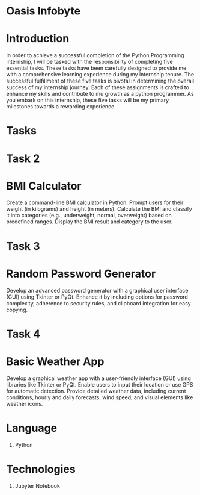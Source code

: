 # Oasis Infobyte
# Introduction

In order to achieve a successful completion of the Python Programming internship, I will be tasked with the responsibility of completing five essential tasks. These tasks have been carefully designed to provide me with a comprehensive learning experience during my internship tenure. The successful fulfillment of these five tasks is pivotal in determining the overall success of my internship journey. Each of these assignments is crafted to enhance my skills and contribute to mu growth as a python programmer. As you embark on this internship, these five tasks will be my primary milestones towards a rewarding experience. <br />

# Tasks
# Task 2
# BMI Calculator
Create a command-line BMI calculator in Python. Prompt users for their weight (in kilograms) and height (in meters). Calculate the BMI and classify it into categories (e.g., underweight, normal, overweight) based on predefined ranges. Display the BMI result and category to the user.  <br />

# Task 3
# Random Password Generator
 Develop an advanced password generator with a graphical user interface (GUI) using Tkinter or PyQt. Enhance it by including options for password complexity, adherence to security rules, and clipboard integration for easy copying. <br />

# Task 4
# Basic Weather App

Develop a graphical weather app with a user-friendly interface (GUI) using libraries like Tkinter or PyQt. Enable users to input their location or use GPS for automatic detection. Provide detailed weather data, including current conditions, hourly and daily forecasts, wind speed, and visual elements like weather icons. <br />

# Language

1. Python <br />

# Technologies

1. Jupyter Notebook <br />
 
